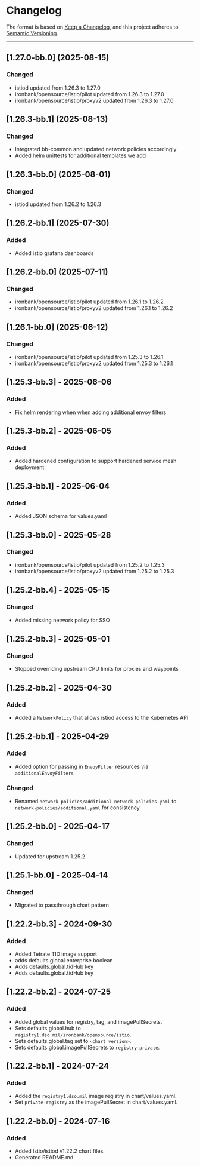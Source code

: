 # Changelog

The format is based on [Keep a Changelog](https://keepachangelog.com/en/1.0.0/), and this project adheres to [Semantic Versioning](https://semver.org/spec/v2.0.0.html).

---
## [1.27.0-bb.0] (2025-08-15)
### Changed
- istiod updated from 1.26.3 to 1.27.0
- ironbank/opensource/istio/pilot updated from 1.26.3 to 1.27.0
- ironbank/opensource/istio/proxyv2 updated from 1.26.3 to 1.27.0

## [1.26.3-bb.1] (2025-08-13)
### Changed
- Integrated bb-common and updated network policies accordingly
- Added helm unittests for additional templates we add

## [1.26.3-bb.0] (2025-08-01)
### Changed
- istiod updated from 1.26.2 to 1.26.3

## [1.26.2-bb.1] (2025-07-30)
### Added
- Added istio grafana dashboards

## [1.26.2-bb.0] (2025-07-11)
### Changed
- ironbank/opensource/istio/pilot updated from 1.26.1 to 1.26.2
- ironbank/opensource/istio/proxyv2 updated from 1.26.1 to 1.26.2

## [1.26.1-bb.0] (2025-06-12)

### Changed

- ironbank/opensource/istio/pilot updated from 1.25.3 to 1.26.1
- ironbank/opensource/istio/proxyv2 updated from 1.25.3 to 1.26.1

## [1.25.3-bb.3] - 2025-06-06

### Added

- Fix helm rendering when when adding additional envoy filters

## [1.25.3-bb.2] - 2025-06-05

### Added

- Added hardened configuration to support hardened service mesh deployment

## [1.25.3-bb.1] - 2025-06-04

### Added

- Added JSON schema for values.yaml

## [1.25.3-bb.0] - 2025-05-28

### Changed

- ironbank/opensource/istio/pilot updated from 1.25.2 to 1.25.3
- ironbank/opensource/istio/proxyv2 updated from 1.25.2 to 1.25.3

## [1.25.2-bb.4] - 2025-05-15

### Changed

- Added missing network policy for SSO

## [1.25.2-bb.3] - 2025-05-01

### Changed

- Stopped overriding upstream CPU limits for proxies and waypoints

## [1.25.2-bb.2] - 2025-04-30

### Added

- Added a `NetworkPolicy` that allows istiod access to the Kubernetes API

## [1.25.2-bb.1] - 2025-04-29

### Added

- Added option for passing in `EnvoyFilter` resources via `additionalEnvoyFilters`

### Changed

- Renamed `network-policies/additional-network-policies.yaml` to `network-policies/additional.yaml` for consistency

## [1.25.2-bb.0] - 2025-04-17

### Changed

- Updated for upstream 1.25.2

## [1.25.1-bb.0] - 2025-04-14

### Changed

- Migrated to passthrough chart pattern

## [1.22.2-bb.3] - 2024-09-30

### Added

- Added Tetrate TID image support
- adds defaults.global.enterprise boolean
- Adds defaults.global.tidHub key
- Adds defaults.global.tidHub key

## [1.22.2-bb.2] - 2024-07-25

### Added

- Added global values for registry, tag, and imagePullSecrets.
- Sets defaults.global.hub to `registry1.dso.mil/ironbank/opensource/istio`.
- Sets defaults.global.tag set to `<chart version>`.
- Sets defaults.global.imagePullSecrets to `registry-private`.

## [1.22.2-bb.1] - 2024-07-24

### Added

- Added the `registry1.dso.mil` image registry in chart/values.yaml.
- Set `private-registry` as the imagePullSecret in chart/values.yaml.

## [1.22.2-bb.0] - 2024-07-16

### Added

- Added Istio/istiod v1.22.2 chart files.
- Generated README.md
